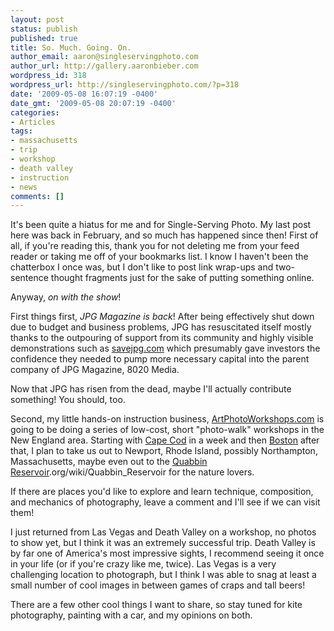 ```yaml
---
layout: post
status: publish
published: true
title: So. Much. Going. On.
author_email: aaron@singleservingphoto.com
author_url: http://gallery.aaronbieber.com
wordpress_id: 318
wordpress_url: http://singleservingphoto.com/?p=318
date: '2009-05-08 16:07:19 -0400'
date_gmt: '2009-05-08 20:07:19 -0400'
categories:
- Articles
tags:
- massachusetts
- trip
- workshop
- death valley
- instruction
- news
comments: []
---
```

It's been quite a hiatus for me and for Single-Serving Photo. My last
post here was back in February, and so much has happened since then!
First of all, if you're reading this, thank you for not deleting me from
your feed reader or taking me off of your bookmarks list. I know I
haven't been the chatterbox I once was, but I don't like to post link
wrap-ups and two-sentence thought fragments just for the sake of putting
something online.

Anyway, _on with the show_!

First things first, *JPG Magazine is back*! After being effectively
shut down due to budget and business problems, JPG has resuscitated
itself mostly thanks to the outpouring of support from its community and
highly visible demonstrations such as [savejpg.com](http://savejpg.com)
which presumably gave investors the confidence they needed to pump more
necessary capital into the parent company of JPG Magazine, 8020 Media.

Now that JPG has risen from the dead, maybe I'll actually contribute
something! You should, too.

Second, my little hands-on instruction business,
[ArtPhotoWorkshops.com](http://artphotoworkshops.com) is going to be
doing a series of low-cost, short "photo-walk" workshops in the New
England area. Starting with [Cape
Cod](http://artphotoworkshops.com/workshop/2009/May/CapeCod) in a week
and then [Boston](http://artphotoworkshops.com/workshop/2009/June/Boston)
after that, I plan to take us out to Newport, Rhode Island, possibly
Northampton, Massachusetts, maybe even out to the [Quabbin
Reservoir](http://en.wikipedia).org/wiki/Quabbin_Reservoir for the
nature lovers.

If there are places you'd like to explore and learn technique,
composition, and mechanics of photography, leave a comment and I'll see
if we can visit them!

I just returned from Las Vegas and Death Valley on a workshop, no photos
to show yet, but I think it was an extremely successful trip. Death
Valley is by far one of America's most impressive sights, I recommend
seeing it once in your life (or if you're crazy like me, twice). Las
Vegas is a very challenging location to photograph, but I think I was
able to snag at least a small number of cool images in between games of
craps and tall beers!

There are a few other cool things I want to share, so stay tuned for
kite photography, painting with a car, and my opinions on both.
